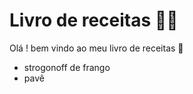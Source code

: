 # Livro de receitas :man_cook:

Olá ! bem vindo ao meu livro de receitas :wave:

- strogonoff de frango
- pavê
